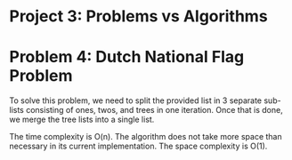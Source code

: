 # Project 3: Problems vs Algorithms
# Problem 4: Dutch National Flag Problem

To solve this problem, we need to split the provided list in 3 separate sub-lists consisting of ones, twos, and trees in one iteration.
Once that is done, we merge the tree lists into a single list.

The time complexity is O(n).
The algorithm does not take more space than necessary in its current implementation.
The space complexity is O(1).
